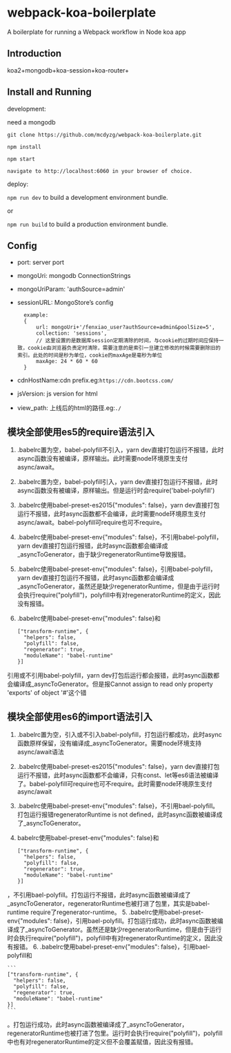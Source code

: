 
# webpack-koa-boilerplate

A boilerplate for running a Webpack workflow in Node koa app

## Introduction

koa2+mongodb+koa-session+koa-router+

## Install and Running

development:

need a mongodb

`git clone https://github.com/mcdyzg/webpack-koa-boilerplate.git`

`npm install `

`npm start`

`navigate to http://localhost:6060 in your browser of choice.`

deploy:

`npm run dev` to build a development environment bundle.

or

`npm run build` to build a production environment bundle.

## Config

- port: server port
- mongoUri: mongodb ConnectionStrings
- mongoUriParam: 'authSource=admin'
- sessionURL: MongoStore’s config

        example:
        {
            url: mongoUri+'/fenxiao_user?authSource=admin&poolSize=5',
            collection: 'sessions',
            // 这里设置的是数据库session定期清除的时间，与cookie的过期时间应保持一致，cookie由浏览器负责定时清除，需要注意的是索引一旦建立修改的时候需要删除旧的索引。此处的时间是秒为单位，cookie的maxAge是毫秒为单位
            maxAge: 24 * 60 * 60
        }

- cdnHostName:cdn prefix.eg:`https://cdn.bootcss.com/`
- jsVersion: js version for html
- view_path: 上线后的html的路径.eg:`./`

## 模块全部使用es5的require语法引入

1. .babelrc置为空，babel-polyfill不引入，yarn dev直接打包运行不报错，此时async函数没有被编译，原样输出。此时需要node环境原生支付async/await。
2. .babelrc置为空，babel-polyfill引入，yarn dev直接打包运行不报错，此时async函数没有被编译，原样输出。但是运行时会require('babel-polyfill')

3. .babelrc使用babel-preset-es2015{"modules": false}，yarn dev直接打包运行不报错，此时async函数都不会编译，此时需要node环境原生支付async/await。babel-polyfill可require也可不require。

4. .babelrc使用babel-preset-env{"modules": false}，不引用babel-polyfill，yarn dev直接打包运行报错，此时async函数都会编译成_asyncToGenerator，由于缺少regeneratorRuntime导致报错。
5. .babelrc使用babel-preset-env{"modules": false}，引用babel-polyfill，yarn dev直接打包运行不报错，此时async函数都会编译成_asyncToGenerator，虽然还是缺少regeneratorRuntime，但是由于运行时会执行require("polyfill")，polyfill中有对regeneratorRuntime的定义，因此没有报错。
6. .babelrc使用babel-preset-env{"modules": false}和

    ```
    ["transform-runtime", {
      "helpers": false,
      "polyfill": false,
      "regenerator": true,
      "moduleName": "babel-runtime"
    }]
    ```
引用或不引用babel-polyfill，yarn dev打包后运行都会报错，此时async函数都会编译成_asyncToGenerator。但是报Cannot assign to read only property 'exports' of object '#<Object>'这个错

## 模块全部使用es6的import语法引入

1. .babelrc置为空，引入或不引入babel-polyfill，打包运行都成功，此时async函数原样保留，没有编译成_asyncToGenerator。需要node环境支持async/await语法

2. .babelrc使用babel-preset-es2015{"modules": false}，yarn dev直接打包运行不报错，此时async函数都不会编译，只有const、let等es6语法被编译了。babel-polyfill可require也可不require。此时需要node环境原生支付async/await

3. .babelrc使用babel-preset-env{"modules": false}，不引用bael-polyfill。打包运行报错regeneratorRuntime is not defined，此时async函数被编译成了_asyncToGenerator。
4. babelrc使用babel-preset-env{"modules": false}和

    ```
    ["transform-runtime", {
      "helpers": false,
      "polyfill": false,
      "regenerator": true,
      "moduleName": "babel-runtime"
    }]
    ```

，不引用bael-polyfill。打包运行不报错，此时async函数被编译成了_asyncToGenerator，regeneratorRuntime也被打进了包里，其实是babel-runtime require了regenerator-runtime。
5. .babelrc使用babel-preset-env{"modules": false}，引用bael-polyfill。打包运行成功，此时async函数被编译成了_asyncToGenerator。虽然还是缺少regeneratorRuntime，但是由于运行时会执行require("polyfill")，polyfill中有对regeneratorRuntime的定义，因此没有报错。
6. .babelrc使用babel-preset-env{"modules": false}，引用bael-polyfill和

    ```
    ["transform-runtime", {
      "helpers": false,
      "polyfill": false,
      "regenerator": true,
      "moduleName": "babel-runtime"
    }]
    ```

。打包运行成功，此时async函数被编译成了_asyncToGenerator，regeneratorRuntime也被打进了包里。运行时会执行require("polyfill")，polyfill中也有对regeneratorRuntime的定义但不会覆盖赋值，因此没有报错。
